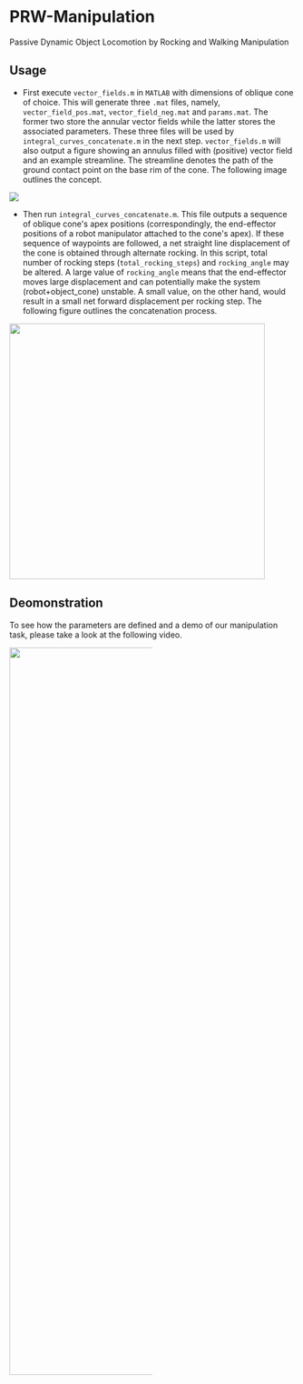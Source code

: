 # PRW-Manipulation
Passive Dynamic Object Locomotion by Rocking and Walking Manipulation

## Usage

- First execute `vector_fields.m` in `MATLAB` with dimensions of oblique cone of choice. This will generate three `.mat` files, namely, `vector_field_pos.mat`, `vector_field_neg.mat` and `params.mat`. The former two store the annular vector fields while the latter stores the associated parameters. These three files will be used by `integral_curves_concatenate.m` in the next step. `vector_fields.m` will also output a figure showing an annulus filled with (positive) vector field and an example streamline. The streamline denotes the path of the ground contact point on the base rim of the cone. The following image outlines the concept.

![](https://github.com/nazir-ust/PRW-Manipulation/blob/master/media/vector_field.png)

- Then run `integral_curves_concatenate.m`. This file outputs a sequence of oblique cone's apex positions (correspondingly, the end-effector positions of a robot manipulator attached to the cone's apex). If these sequence of waypoints are followed, a net straight line displacement of the cone is obtained through alternate rocking. In this script, total number of rocking steps (`total_rocking_steps`) and `rocking_angle` may be altered. A large value of `rocking_angle` means that the end-effector moves large displacement and can potentially make the system (robot+object_cone) unstable. A small value, on the other hand, would result in a small net forward displacement per rocking step. The following figure outlines the concatenation process.


<img src="https://github.com/nazir-ust/PRW-Manipulation/blob/master/media/concatenation.png" width="450" height="450">

## Deomonstration
To see how the parameters are defined and a demo of our manipulation task, please take a look at the following video.

<a href="https://drive.google.com/file/d/1rxQy9nd6O5Jt5PxMQcQ-WqnGz0_dPL5v/view?usp=sharing"><img src="https://lh3.googleusercontent.com/JyIFBdyEsLwuUKHb34dDD-foJIwI7LqDNZKWyLc3v3hIBc8cDJgNKG69RNoBT-YgAy2B17KGmxvFPj5poUxd=w1280-h720-n-k-rw" style="width: 1280px; max-width: 50%; height: auto"/>
</a>
